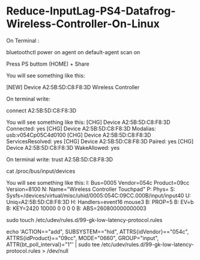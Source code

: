 # Reduce-InputLag-PS4-Datafrog-Wireless-Controller-On-Linux


On Terminal :

bluetoothctl
power on
agent on
default-agent
scan on

Press PS buttom (HOME) + Share

You will see something like this:

[NEW] Device A2:5B:5D:C8:F8:3D Wireless Controller

On terminal write:

connect A2:5B:5D:C8:F8:3D

You will see something like this:
[CHG] Device A2:5B:5D:C8:F8:3D Connected: yes
[CHG] Device A2:5B:5D:C8:F8:3D Modalias: usb:v054Cp05C4d0100
[CHG] Device A2:5B:5D:C8:F8:3D ServicesResolved: yes
[CHG] Device A2:5B:5D:C8:F8:3D Paired: yes
[CHG] Device A2:5B:5D:C8:F8:3D WakeAllowed: yes

On terminal write:
trust A2:5B:5D:C8:F8:3D

cat /proc/bus/input/devices

You will see something like this:
I: Bus=0005 Vendor=054c Product=09cc Version=8100
N: Name="Wireless Controller Touchpad"
P: Phys=
S: Sysfs=/devices/virtual/misc/uhid/0005:054C:09CC.000B/input/input40
U: Uniq=A2:5B:5D:C8:F8:3D
H: Handlers=event16 mouse3 
B: PROP=5
B: EV=b
B: KEY=2420 10000 0 0 0 0
B: ABS=260800000000003

sudo touch /etc/udev/rules.d/99-gk-low-latency-protocol.rules

echo 'ACTION=="add", SUBSYSTEM=="hid", ATTRS{idVendor}=="054c", ATTRS{idProduct}=="09cc", MODE="0660", GROUP="input", ATTR{bt_poll_interval}="1"' | sudo tee /etc/udev/rules.d/99-gk-low-latency-protocol.rules > /dev/null


